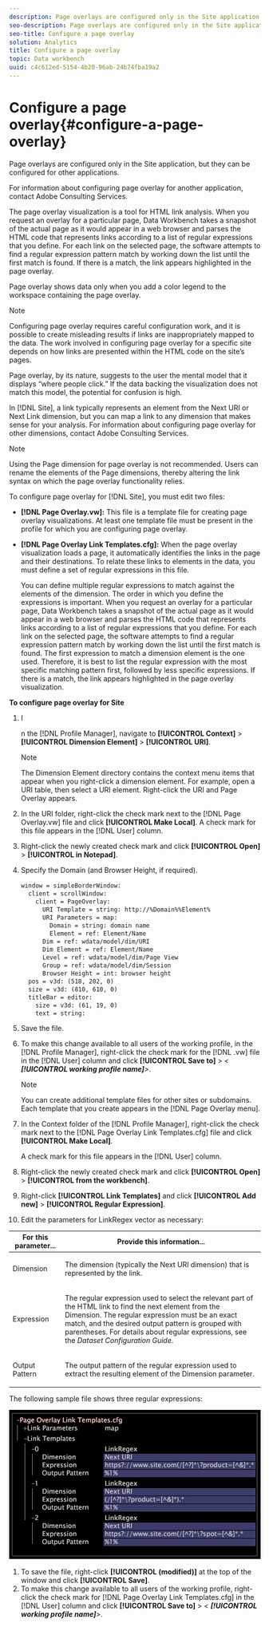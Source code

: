 ```yaml
---
description: Page overlays are configured only in the Site application, but they can be configured for other applications.
seo-description: Page overlays are configured only in the Site application, but they can be configured for other applications.
seo-title: Configure a page overlay
solution: Analytics
title: Configure a page overlay
topic: Data workbench
uuid: c4c612ed-5154-4b20-96ab-24b74fba19a2
---
```


# Configure a page overlay{#configure-a-page-overlay}

Page overlays are configured only in the Site application, but they can be configured for other applications.

 For information about configuring page overlay for another application, contact Adobe Consulting Services.

The page overlay visualization is a tool for HTML link analysis. When you request an overlay for a particular page, Data Workbench takes a snapshot of the actual page as it would appear in a web browser and parses the HTML code that represents links according to a list of regular expressions that you define. For each link on the selected page, the software attempts to find a regular expression pattern match by working down the list until the first match is found. If there is a match, the link appears highlighted in the page overlay.

Page overlay shows data only when you add a color legend to the workspace containing the page overlay.

>[!NOTE]
>
>Configuring page overlay requires careful configuration work, and it is possible to create misleading results if links are inappropriately mapped to the data. The work involved in configuring page overlay for a specific site depends on how links are presented within the HTML code on the site’s pages.

Page overlay, by its nature, suggests to the user the mental model that it displays “where people click.” If the data backing the visualization does not match this model, the potential for confusion is high.

In [!DNL Site], a link typically represents an element from the Next URI or Next Link dimension, but you can map a link to any dimension that makes sense for your analysis. For information about configuring page overlay for other dimensions, contact Adobe Consulting Services.

>[!NOTE]
>
>Using the Page dimension for page overlay is not recommended. Users can rename the elements of the Page dimensions, thereby altering the link syntax on which the page overlay functionality relies.

To configure page overlay for [!DNL Site], you must edit two files:

* **[!DNL Page Overlay.vw]:** This file is a template file for creating page overlay visualizations. At least one template file must be present in the profile for which you are configuring page overlay. 
* **[!DNL Page Overlay Link Templates.cfg]:** When the page overlay visualization loads a page, it automatically identifies the links in the page and their destinations. To relate these links to elements in the data, you must define a set of regular expressions in this file.

  You can define multiple regular expressions to match against the elements of the dimension. The order in which you define the expressions is important. When you request an overlay for a particular page, Data Workbench takes a snapshot of the actual page as it would appear in a web browser and parses the HTML code that represents links according to a list of regular expressions that you define. For each link on the selected page, the software attempts to find a regular expression pattern match by working down the list until the first match is found. The first expression to match a dimension element is the one used. Therefore, it is best to list the regular expression with the most specific matching pattern first, followed by less specific expressions. If there is a match, the link appears highlighted in the page overlay visualization.

**To configure page overlay for Site**

1. I

   n the [!DNL Profile Manager], navigate to **[!UICONTROL Context]** > **[!UICONTROL Dimension Element]** > **[!UICONTROL URI]**.

   >[!NOTE]
   >
   >The Dimension Element directory contains the context menu items that appear when you right-click a dimension element. For example, open a URI table, then select a URI element. Right-click the URI and Page Overlay appears.

1. In the URI folder, right-click the check mark next to the [!DNL Page Overlay.vw] file and click **[!UICONTROL Make Local]**. A check mark for this file appears in the [!DNL User] column. 
1. Right-click the newly created check mark and click **[!UICONTROL Open]** > **[!UICONTROL in Notepad]**. 
1. Specify the Domain (and Browser Height, if required).

   ```
   window = simpleBorderWindow: 
     client = scrollWindow: 
       client = PageOverlay: 
         URI Template = string: http://%Domain%%Element%
         URI Parameters = map: 
           Domain = string: domain name
           Element = ref: Element/Name
         Dim = ref: wdata/model/dim/URI
         Dim Element = ref: Element/Name
         Level = ref: wdata/model/dim/Page View
         Group = ref: wdata/model/dim/Session
         Browser Height = int: browser height
     pos = v3d: (518, 202, 0)
     size = v3d: (810, 610, 0)
     titleBar = editor: 
       size = v3d: (61, 19, 0)
       text = string: 
   ```

1. Save the file. 
1. To make this change available to all users of the working profile, in the [!DNL Profile Manager], right-click the check mark for the [!DNL .vw] file in the [!DNL User] column and click **[!UICONTROL Save to]** > *< **[!UICONTROL working profile name]**>*.

   >[!NOTE]
   >
   >You can create additional template files for other sites or subdomains. Each template that you create appears in the [!DNL Page Overlay menu].

1. In the Context folder of the [!DNL Profile Manager], right-click the check mark next to the [!DNL Page Overlay Link Templates.cfg] file and click **[!UICONTROL Make Local]**.

   A check mark for this file appears in the [!DNL User] column. 

1. Right-click the newly created check mark and click **[!UICONTROL Open]** > **[!UICONTROL from the workbench]**. 
1. Right-click **[!UICONTROL Link Templates]** and click **[!UICONTROL Add new]** > **[!UICONTROL Regular Expression]**. 
1. Edit the parameters for LinkRegex vector as necessary:

<table id="table_24DD4BB5009542F7BB1DA3318E2E6E2B"> 
 <thead> 
  <tr> 
   <th colname="col1" class="entry"> For this parameter... </th> 
   <th colname="col2" class="entry"> Provide this information... </th> 
  </tr>
 </thead>
 <tbody> 
  <tr> 
   <td colname="col1"> <p>Dimension </p> </td> 
   <td colname="col2"> <p>The dimension (typically the Next URI dimension) that is represented by the link. </p> </td> 
  </tr> 
  <tr> 
   <td colname="col1"> <p>Expression </p> </td> 
   <td colname="col2"> <p>The regular expression used to select the relevant part of the HTML link to find the next element from the Dimension. The regular expression must be an exact match, and the desired output pattern is grouped with parentheses. For details about regular expressions, see the <i>Dataset Configuration Guide</i>. </p> </td> 
  </tr> 
  <tr> 
   <td colname="col1"> <p>Output Pattern </p> </td> 
   <td colname="col2"> <p>The output pattern of the regular expression used to extract the resulting element of the Dimension parameter. </p> </td> 
  </tr> 
 </tbody> 
</table>

   The following sample file shows three regular expressions:

   ![](assets/cfg_PageOverlayLinkTemplates_Example.png)

1. To save the file, right-click **[!UICONTROL (modified)]** at the top of the window and click **[!UICONTROL Save]**. 
1. To make this change available to all users of the working profile, right-click the check mark for [!DNL Page Overlay Link Templates.cfg] in the [!DNL User] column and click **[!UICONTROL Save to]** > *< **[!UICONTROL working profile name]**>*.

